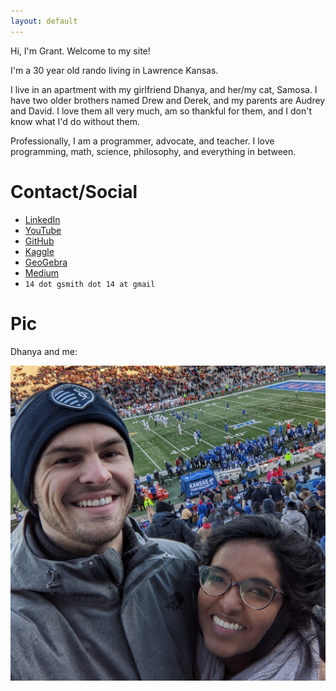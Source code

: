 ```yaml
---
layout: default
---
```


Hi, I'm Grant. Welcome to my site!

I'm a 30 year old rando living in Lawrence Kansas.

I live in an apartment with my girlfriend Dhanya,
and her/my cat, Samosa. I have two older brothers named
Drew and Derek, and my parents are Audrey and David.
I love them all very much, am so thankful for them,
and I don't know what I'd do without them.

Professionally, I am a programmer, advocate, and
teacher. I love programming, math, science,
philosophy, and everything in between.

# Contact/Social

- [LinkedIn](https://www.linkedin.com/in/grant-smith-895b64a4/)
- [YouTube](https://www.youtube.com/@grantsmith3653/featured)
- [GitHub](https://github.com/GSmithApps)
- [Kaggle](https://www.kaggle.com/grannysmithapples)
- [GeoGebra](https://www.geogebra.org/u/gsmithapples)
- [Medium](https://medium.com/@14.gsmith.14)
- `14 dot gsmith dot 14 at gmail`


# Pic

Dhanya and me:

![](./assets/images/pro-pic.jpg)


